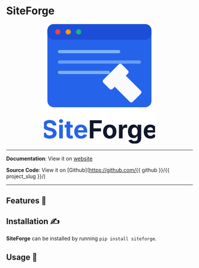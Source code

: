 # SiteForge

<p align="center">
  <img width="300px" src="logo.svg" alt="starlette"/>
</p>

---

**Documentation**: View it on [website](https://kludex.github.io/siteforge/)

**Source Code**: View it on [Github](https://github.com/{{ github }}/{{ project_slug }}/)

---

<!-- description goes here -->

## Features 🚀


## Installation ✍️

**SiteForge** can be installed by running `pip install siteforge`.

## Usage 📖
